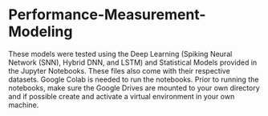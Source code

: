 # Performance-Measurement-Modeling
These models were tested using the Deep Learning (Spiking Neural Network (SNN), Hybrid DNN, and LSTM) and Statistical Models provided in the Jupyter Notebooks. These files also come with their respective datasets. Google Colab is needed to run the notebooks. Prior to running the notebooks, make sure the Google Drives are mounted to your own directory and if possible create and activate a virtual environment in your own machine. 
